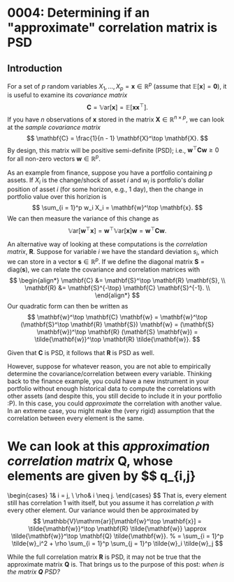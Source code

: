 # 0004: Determining if an "approximate" correlation matrix is PSD

## Introduction

For a set of $p$ random variables $X_1, \ldots, X_p = \mathbf{x} \in \mathbb{R}^p$
(assume that $\mathbb{E}[\mathbf{x}] = \mathbf{0}$),
it is useful to examine its *covariance matrix*
$$
\mathbf{C}
= \mathbb{V}\mathrm{ar}[\mathbf{x}]
= \mathbb{E}[\mathbf{x} \mathbf{x}^\top].
$$
If you have $n$ observations of $\mathbf{x}$
stored in the matrix $\mathbf{X} \in \mathbb{R}^{n \times p}$,
we can look at the *sample covariance matrix*
$$
\mathbf{C}
= \frac{1}{n - 1} \mathbf{X}^\top \mathbf{X}.
$$
By design, this matrix will be positive semi-definite (PSD);
i.e., $\mathbf{w}^\top \mathbf{C} \mathbf{w} \ge 0$
for all non-zero vectors $\mathbf{w} \in \mathbb{R}^p$.
<!--
TODO: add links to proofs of these
https://statproofbook.github.io/P/covmat-psd.html
-->

As an example from finance,
suppose you have a portfolio containing $p$ assets.
If $X_i$ is the change/shock of asset $i$
and $w_i$ is portfolio's dollar position of asset $i$
(for some horizon, e.g., 1 day),
then the change in portfolio value over this horizion is
$$
\sum_{i = 1}^p w_i X_i
= \mathbf{w}^\top \mathbf{x}.
$$
We can then measure the variance of this change as
$$
\mathbb{V}\mathrm{ar}[\mathbf{w}^\top \mathbf{x}]
= \mathbf{w}^\top \mathbb{V}\mathrm{ar}[\mathbf{x}] \mathbf{w}
= \mathbf{w}^\top \mathbf{C} \mathbf{w}.
$$

An alternative way of looking at these computations is the *correlation matrix*,
$\mathbf{R}$.
Suppose for variable $i$ we have the standard deviation $s_i$,
which we can store in a vector $\mathbf{s} \in \mathbb{R}^p$.
If we define the diagonal matrix $\mathbf{S} = \mathrm{diag}(\mathbf{s})$,
we can relate the covariance and correlation matrices with
$$
\begin{align*}
    \mathbf{C} &= \mathbf{S}^\top \mathbf{R} \mathbf{S}, \\
    \mathbf{R} &= \mathbf{S}^{-\top} \mathbf{C} \mathbf{S}^{-1}. \\
\end{align*}
$$
Our quadratic form can then be written as
$$
\mathbf{w}^\top \mathbf{C} \mathbf{w}
= \mathbf{w}^\top (\mathbf{S}^\top \mathbf{R} \mathbf{S}) \mathbf{w}
= (\mathbf{S} \mathbf{w})^\top \mathbf{R} (\mathbf{S} \mathbf{w})
= \tilde{\mathbf{w}}^\top \mathbf{R} \tilde{\mathbf{w}}.
$$

Given that $\mathbf{C}$ is PSD,
it follows that $\mathbf{R}$ is PSD as well.
<!--
TODO: add proof of this
-->

However, suppose for whatever reason,
you are not able to empirically determine the covariance/correlation
between every variable.
Thinking back to the finance example,
you could have a new instrument in your portfolio
without enough historical data to compute the correlations with other assets
(and despite this, you still decide to include it in your portfolio :P).
In this case, you could *approximate* the correlation with another value.
In an extreme case, you might make the (very rigid) assumption that
the correlation between every element is the same.

We can look at this *approximation correlation matrix* $\mathbf{Q}$,
whose elements are given by
$$
q_{i,j}
=
\begin{cases}
    1& i = j, \\
    \rho& i \neq j.
\end{cases}
$$
That is, every element still has correlation $1$ with itself,
but you assume it has correlation $\rho$ with every other element.
Our variance would then be approximated by
$$
\mathbb{V}\mathrm{ar}[\mathbf{w}^\top \mathbf{x}]
= \tilde{\mathbf{w}}^\top \mathbf{R} \tilde{\mathbf{w}}
\approx \tilde{\mathbf{w}}^\top \mathbf{Q} \tilde{\mathbf{w}}.
% = \sum_{i = 1}^p \tilde{w}_i^2 + \rho \sum_{i = 1}^p \sum_{j = 1}^p \tilde{w}_i \tilde{w}_j
$$
<!--
TODO: figure out how to put i \neq j in subscript
-->

While the full correlation matrix $\mathbf{R}$ is PSD,
it may not be true that the approximate matrix $\mathbf{Q}$ is.
That brings us to the purpose of this post:
*when is the matrix $\mathbf{Q}$ PSD?*
<!-- we have its correlation *correlation* matrix $\mathbf{R}$
(not a covariance matrix);
element $(i, j)$, $\rho_{i, j}$,
is the correlation between $X_i$ and $X_j$. -->
<!-- $$
\rho_{i,j}
=
\begin{cases}
    1& i = j \\

\end{cases}
$$ -->